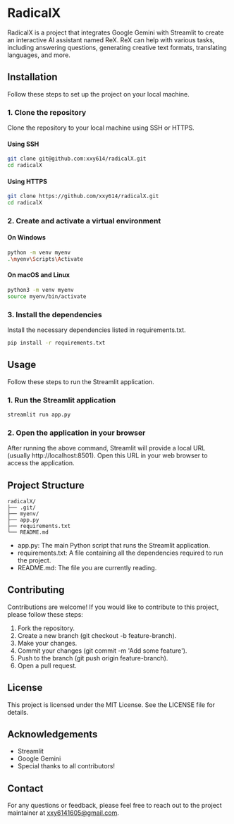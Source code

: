 # RadicalX

RadicalX is a project that integrates Google Gemini with Streamlit to create an interactive AI assistant named ReX. ReX can help with various tasks, including answering questions, generating creative text formats, translating languages, and more.

## Installation

Follow these steps to set up the project on your local machine.

### 1. Clone the repository

Clone the repository to your local machine using SSH or HTTPS.

#### Using SSH
```bash
git clone git@github.com:xxy614/radicalX.git
cd radicalX
```

#### Using HTTPS
```bash
git clone https://github.com/xxy614/radicalX.git
cd radicalX
```

### 2. Create and activate a virtual environment

#### On Windows
```bash
python -m venv myenv
.\myenv\Scripts\Activate
```

#### On macOS and Linux
```bash
python3 -m venv myenv
source myenv/bin/activate
```

### 3. Install the dependencies

Install the necessary dependencies listed in requirements.txt.

```bash
pip install -r requirements.txt
```

## Usage

Follow these steps to run the Streamlit application.

### 1. Run the Streamlit application
```bash
streamlit run app.py
```

### 2. Open the application in your browser

After running the above command, Streamlit will provide a local URL (usually http://localhost:8501). Open this URL in your web browser to access the application.

## Project Structure
```plaintext
radicalX/
├── .git/
├── myenv/
├── app.py
├── requirements.txt
└── README.md
```

- app.py: The main Python script that runs the Streamlit application.
- requirements.txt: A file containing all the dependencies required to run the project.
- README.md: The file you are currently reading.

## Contributing

Contributions are welcome! If you would like to contribute to this project, please follow these steps:

1. Fork the repository.
2. Create a new branch (git checkout -b feature-branch).
3. Make your changes.
4. Commit your changes (git commit -m 'Add some feature').
5. Push to the branch (git push origin feature-branch).
6. Open a pull request.

## License

This project is licensed under the MIT License. See the LICENSE file for details.

## Acknowledgements

- Streamlit
- Google Gemini
- Special thanks to all contributors!

## Contact

For any questions or feedback, please feel free to reach out to the project maintainer at xxy6141605@gmail.com.
